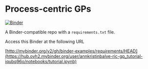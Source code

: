 # Process-centric GPs

[![Binder](http://mybinder.org/badge_logo.svg)](https://mybinder.org/v2/gh/annkristinbalve/Process-centric-gp_tutorial/main?urlpath=voila%2Frender%2Ftutorial.ipynb)


A Binder-compatible repo with a `requirements.txt` file.

Access this Binder at the following URL

[http://mybinder.org/v2/gh/binder-examples/requirements/HEAD](https://hub.ovh2.mybinder.org/user/annkristinbalve-ric-gp_tutorial-iqubq96o/notebooks/tutorial.ipynb)
